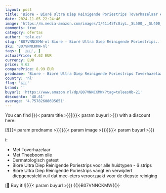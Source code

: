 ```yaml
---
layout: post
title: 'Biore - Bioré Ultra Diep Reinigende Poriestrips Toverhazelaar en Theeboom-olie - Voor Alle Huidtypen - 6 Strips'
date: 2024-11-05 22:24:46
image: 'https://m.media-amazon.com/images/I/41i45Tc8iyL._SL500_._SL400_.jpg'
comments: true
category: ofertas
author: 'tole.es'
slug: 'B07VNNCKMW-nl Biore - Bioré Ultra Diep Reinigende Poriestrips...'
sku: 'B07VNNCKMW-nl'
tags: [ '🇳🇱', ]
actualPrice: 4.62 EUR
currency: EUR
price: 4.62
comparePrice: 8.99 EUR
prodname: 'Biore - Bioré Ultra Diep Reinigende Poriestrips Toverhazelaar en Theeboom-olie - Voor Alle Huidtypen - 6 Strips'
country: 'nl'
flag: '🇳🇱'
brand: ''
buyurl: 'https://www.amazon.nl/dp/B07VNNCKMW/?tag=tolees0b-21'
descuento: '48.61'
average: '4.75782608695651'
---
```


You can find [{{< param title >}}]({{< param buyurl >}}) with a discount here:

[![{{< param prodname >}}]({{< param image >}})]({{< param buyurl >}})

ℹ️:

- Met Toverhazelaar
- Met Theeboom olie
- Dermatologisch getest
- Bioré Ultra Diep Reinigende Poriestrips voor alle huidtypen - 6 strips
- Bioré Ultra Diep Reinigende Poriestrips vangt en verwijdert diepgenesteld vuil dat mee-eters veroorzaakt voor de diepste reiniging

[🛒 Buy it!!]({{< param buyurl >}})
{{<world>}}B07VNNCKMW{{</world>}}
